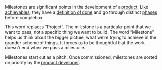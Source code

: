 Milestones are significant points in the development of a [product](product.md). Like [achievables](achievable.md), they have a [definition of done](../define-done/readme.md) and go through distinct [phases](phase.md) before completion.

This word replaces “Project”. The milestone is a particular point that we want to pass, not a specific thing we want to build. The word “Milestone” helps us think about the bigger picture, what we’re trying to achieve in the grander scheme of things. It forces us to be thoughtful that the work doesn’t end when we pass a milestone.

Milestones start out as a pitch. Once commissioned, milestones are sorted on priority by the [product developer](product-developer.md). 
